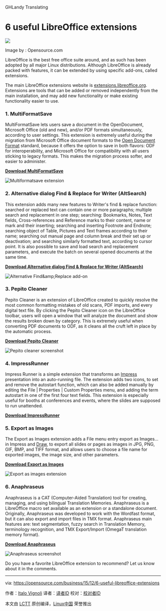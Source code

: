 GHLandy Translating

6 useful LibreOffice extensions
================================================================================
![](https://opensource.com/sites/default/files/styles/image-full-size/public/images/business/yearbook2015-osdc-lead-2.png)

Image by : Opensource.com

LibreOffice is the best free office suite around, and as such has been adopted by all major Linux distributions. Although LibreOffice is already packed with features, it can be extended by using specific add-ons, called extensions.

The main LibreOffice extensions website is [extensions.libreoffice.org][1]. Extensions are tools that can be added or removed independently from the main installation, and may add new functionality or make existing functionality easier to use.

### 1. MultiFormatSave ###

MultiFormatSave lets users save a document in the OpenDocument, Microsoft Office (old and new), and/or PDF formats simultaneously, according to user settings. This extension is extremely useful during the migration from Microsoft Office document formats to the [Open Document Format][2] standard, because it offers the option to save in both flavors: ODF for interoperability, and Microsoft Office for compatibility with all users sticking to legacy formats. This makes the migration process softer, and easier to administer.

**[Download MultiFormatSave][3]**

![Multiformatsave extension](https://opensource.com/sites/default/files/images/business-uploads/multiformatsave.png)

### 2. Alternative dialog Find & Replace for Writer (AltSearch) ###

This extension adds many new features to Writer's find & replace function: searched or replaced text can contain one or more paragraphs; multiple search and replacement in one step; searching: Bookmarks, Notes, Text fields, Cross-references and Reference marks to their content, name or mark and their inserting; searching and inserting Footnote and Endnote; searching object of Table, Pictures and Text frames according to their name; searching out manual page and column break and their set up or deactivation; and searching similarly formatted text, according to cursor point. It is also possible to save and load search and replacement parameters, and execute the batch on several opened documents at the same time.

**[Download Alternative dialog Find & Replace for Writer (AltSearch)][4]**

![Alternative Find&amp;amp;Replace add-on](https://opensource.com/sites/default/files/images/business-uploads/alternativefindreplace.png)

### 3. Pepito Cleaner ###

Pepito Cleaner is an extension of LibreOffice created to quickly resolve the most common formatting mistakes of old scans, PDF imports, and every digital text file. By clicking the Pepito Cleaner icon on the LibreOffice toolbar, users will open a window that will analyze the document and show the results broken down by category. This is extremely useful when converting PDF documents to ODF, as it cleans all the cruft left in place by the automatic process.

**[Download Pepito Cleaner][5]**

![Pepito cleaner screenshot](https://opensource.com/sites/default/files/images/business-uploads/pepitocleaner.png)

### 4. ImpressRunner ###

Impress Runner is a simple extension that transforms an [Impress][6] presentation into an auto-running file. The extension adds two icons, to set and remove the autostart function, which can also be added manually by editing the File | Properties | Custom Properties menu, and adding the term autostart in one of the first four text fields. This extension is especially useful for booths at conferences and events, where the slides are supposed to run unattended.

**[Download ImpressRunner][7]**

### 5. Export as Images ###

The Export as Images extension adds a File menu entry export as Images... in Impress and [Draw][8], to export all slides or pages as images in JPG, PNG, GIF, BMP, and TIFF format, and allows users to choose a file name for exported images, the image size, and other parameters.

**[Download Export as Images][9]**

![Export as images extension](https://opensource.com/sites/default/files/images/business-uploads/exportasimages.png)

### 6. Anaphraseus ###

Anaphraseus is a CAT (Computer-Aided Translation) tool for creating, managing, and using bilingual Translation Memories. Anaphraseus is a LibreOffice macro set available as an extension or a standalone document. Originally, Anaphraseus was developed to work with the Wordfast format, but it can also export and import files in TMX format. Anaphraseus main features are: text segmentation, fuzzy search in Translation Memory, terminology recognition, and TMX Export/Import (OmegaT translation memory format).

**[Download Anaphraseus][10]**

![Anaphraseus screenshot](https://opensource.com/sites/default/files/images/business-uploads/anaphraseus.png)

Do you have a favorite LibreOffice extension to recommend? Let us know about it in the comments.

--------------------------------------------------------------------------------

via: https://opensource.com/business/15/12/6-useful-libreoffice-extensions

作者：[Italo Vignoli][a]
译者：[译者ID](https://github.com/译者ID)
校对：[校对者ID](https://github.com/校对者ID)

本文由 [LCTT](https://github.com/LCTT/TranslateProject) 原创编译，[Linux中国](https://linux.cn/) 荣誉推出

[a]:https://opensource.com/users/italovignoli
[1]:http://extensions.libreoffice.org/
[2]:http://www.opendocumentformat.org/
[3]:http://extensions.libreoffice.org/extension-center/multisave-1
[4]:http://extensions.libreoffice.org/extension-center/alternative-dialog-find-replace-for-writer
[5]:http://pepitoweb.altervista.org/pepito_cleaner/index.php
[6]:https://www.libreoffice.org/discover/impress/
[7]:http://extensions.libreoffice.org/extension-center/impressrunner
[8]:https://www.libreoffice.org/discover/draw/
[9]:http://extensions.libreoffice.org/extension-center/export-as-images
[10]:http://anaphraseus.sourceforge.net/
